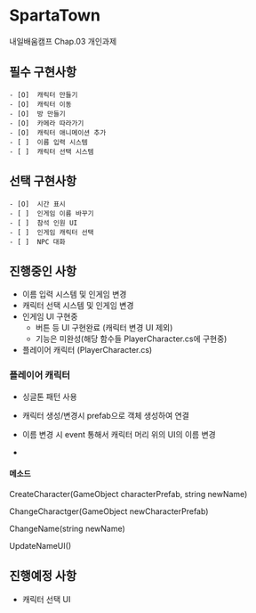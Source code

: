 # SpartaTown
 내일배움캠프 Chap.03 개인과제

 

## 필수 구현사항
    - [O]  캐릭터 만들기
    - [O]  캐릭터 이동
    - [O]  방 만들기
    - [O]  카메라 따라가기
    - [O]  캐릭터 애니메이션 추가
    - [ ]  이름 입력 시스템
    - [ ]  캐릭터 선택 시스템



## 선택 구현사항
    - [O]  시간 표시
    - [ ]  인게임 이름 바꾸기
    - [ ]  참석 인원 UI
    - [ ]  인게임 캐릭터 선택
    - [ ]  NPC 대화



## 진행중인 사항
- 이름 입력 시스템 및 인게임 변경
- 캐릭터 선택 시스템 및 인게임 변경
- 인게임 UI 구현중
    - 버튼 등 UI 구현완료 (캐릭터 변경 UI 제외)
    - 기능은 미완성(해당 함수들 PlayerCharacter.cs에 구현중)
- 플레이어 캐릭터 (PlayerCharacter.cs)



### 플레이어 캐릭터
- 싱글톤 패턴 사용
- 캐릭터 생성/변경시 prefab으로 객체 생성하여 연결
- 이름 변경 시 event 통해서 캐릭터 머리 위의 UI의 이름 변경

- 
#### 메소드
CreateCharacter(GameObject characterPrefab, string newName)

ChangeCharactger(GameObject newCharacterPrefab)

ChangeName(string newName)

UpdateNameUI()


## 진행예정 사항
- 캐릭터 선택 UI
